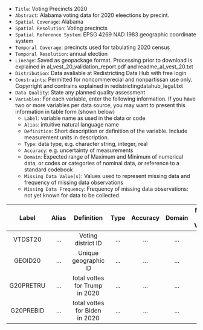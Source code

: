 - `Title`: Voting Precincts 2020
- `Abstract`: Alabama voting data for 2020 eleections by precint.
- `Spatial Coverage`: Alabama
- `Spatial Resolution`: Voting precincts
- `Spatial Reference System`: EPSG 4269 NAD 1983 geographic coordinate system
- `Temporal Coverage`: precincts used for tabulating 2020 census
- `Temporal Resolution`: annual election
- `Lineage`: Saved as geopackage format. Processing prior to download is explained in al_vest_20_validation_report.pdf and readme_al_vest_20.txt
- `Distribution`: Data avaliable at Redistricting Data Hub with free login
- `Constraints`: Permitted for noncommerecial and nonpartissan use only. Copyrright and contrains explained in redistrictingdatahub_legal.txt
- `Data Quality`: State any planned quality assessment
- `Variables`: For each variable, enter the following information. If you have two or more variables per data source, you may want to present this information in table form (shown below)
  - `Label`: variable name as used in the data or code
  - `Alias`: intuitive natural language name
  - `Definition`: Short description or definition of the variable. Include measurement units in description.
  - `Type`: data type, e.g. character string, integer, real
  - `Accuracy`: e.g. uncertainty of measurements
  - `Domain`: Expected range of Maximum and Minimum of numerical data, or codes or categories of nominal data, or reference to a standard codebook
  - `Missing Data Value(s)`: Values used to represent missing data and frequency of missing data observations
  - `Missing Data Frequency`: Frequency of missing data observations: not yet known for data to be collected

| Label | Alias | Definition | Type | Accuracy | Domain | Missing Data Value(s) | Missing Data Frequency |
| :--: | :--: | :--: | :--: | :--: | :--: | :--: | :--: |
| VTDST20 | ... | Voting district ID | ... | ... | ... | ... | ... |
| GEOID20 | ... | Unique geographic ID | ... | ... | ... | ... | ... |
| G20PRETRU | ... | total vottes for Trump in 2020 | ... | ... | ... | ... | ... |
| G20PREBID | ... | total vottes for Biden in 2020 | ... | ... | ... | ... | ... |